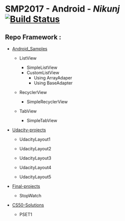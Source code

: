 # SMP2017 - Android - *Nikunj* [![Build Status](https://travis-ci.org/nik1010/Android_App-Samples.svg?branch=master)](https://travis-ci.org/nik1010/Android_App-Samples)

## Repo Framework :


* [Android_Samples](https://github.com/gdgsurat/SMP-2017-Android/tree/master/smp2017-android-nikunj/Android_Samples)    
  * ListView
    * SimpleListView
    * CustomListView
        - Using ArrayAdaper
        - Using BaseAdapter
  * RecyclerView
    * SimpleRecyclerView
    
  * TabView
    * SimpleTabView


* [Udacity-projects](https://github.com/gdgsurat/SMP-2017-Android/tree/master/smp2017-android-nikunj/udacity-projects)

  * UdacityLayout1   

  * UdacityLayout2


  * UdacityLayout3    

  * UdacityLayout4  

  * UdacityLayout5    

* [Final-projects](https://github.com/gdgsurat/SMP-2017-Android/tree/master/smp2017-android-nikunj/final-projects)

  * StopWatch    

* [CS50-Solutions](https://github.com/gdgsurat/SMP-2017-Android/tree/master/smp2017-android-nikunj/CS50-solutions)
    * PSET1
